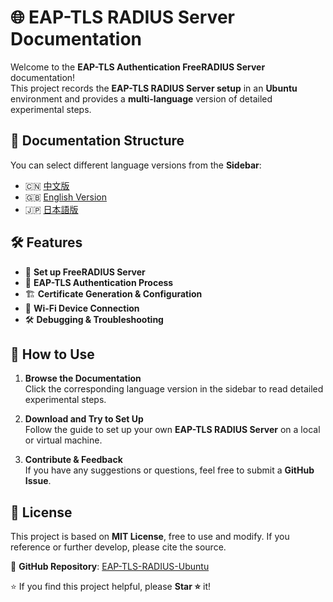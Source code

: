 # 🌐 EAP-TLS RADIUS Server Documentation

Welcome to the **EAP-TLS Authentication FreeRADIUS Server** documentation!  
This project records the **EAP-TLS RADIUS Server setup** in an **Ubuntu** environment and provides a **multi-language** version of detailed experimental steps.

## 📖 Documentation Structure
You can select different language versions from the **Sidebar**:
- 🇨🇳 [中文版](EAP-TLS-RADIUS-Ubuntu-Full.md)
- 🇬🇧 [English Version](EAP-TLS-RADIUS-Ubuntu-Full-en.md)
- 🇯🇵 [日本語版](EAP-TLS-RADIUS-Ubuntu-Full-ja.md)

## 🛠 Features
- 📡 **Set up FreeRADIUS Server**
- 🔐 **EAP-TLS Authentication Process**
- 🏗 **Certificate Generation & Configuration**
- 📶 **Wi-Fi Device Connection**
- 🛠 **Debugging & Troubleshooting**

## 🚀 How to Use
1. **Browse the Documentation**  
   Click the corresponding language version in the sidebar to read detailed experimental steps.

2. **Download and Try to Set Up**  
   Follow the guide to set up your own **EAP-TLS RADIUS Server** on a local or virtual machine.

3. **Contribute & Feedback**  
   If you have any suggestions or questions, feel free to submit a **GitHub Issue**.

## 📜 License
This project is based on **MIT License**, free to use and modify. If you reference or further develop, please cite the source.

📌 **GitHub Repository**: [EAP-TLS-RADIUS-Ubuntu](https://github.com/yangxir/EAP-TLS-RADIUS-Docs)

⭐ If you find this project helpful, please **Star ⭐** it!

